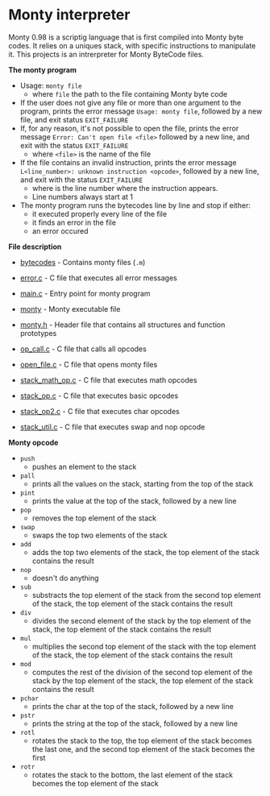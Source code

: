# Monty interpreter

Monty 0.98 is a scriptig language that is first compiled into Monty byte codes. It relies on a uniques stack, with specific instructions to manipulate it. This projects is an intrerpreter for Monty ByteCode files.

**The monty program**

- Usage: `monty file`
  - where `file` the path to the file containing Monty byte code
- If the user does not give any  file or more than one argument to the program, prints the error message `Usage: monty file`, followed by a new file, and exit status `EXIT_FAILURE`
- If, for any reason, it's not possible to open the file, prints the error message `Error: Can't open file <file>` followed by a new line, and exit with the status `EXIT_FAILURE`
  - where `<file>` is the name of the file
- If the file contains an invalid instruction, prints the error message `L<line_number>: unknown instruction <opcode>`, followed by a new line, and exit with the status `EXIT_FAILURE`
  - where is the line number where the instruction appears.
  - Line numbers always start at 1
- The monty program runs the bytecodes line by line and stop if either:
  - it executed properly every line of the file
  - it finds an error in the file
  - an error occured

**File description**

- [bytecodes](https://github.com/KristiSeraj/monty/tree/main/bytecodes) - Contains monty files (`.m`) 

- [error.c](https://github.com/KristiSeraj/monty/blob/main/error.c) - C file that executes all error messages

- [main.c](https://github.com/KristiSeraj/monty/blob/main/main.c) - Entry point for monty program

- [monty](https://github.com/KristiSeraj/monty/blob/main/monty) - Monty executable file 

- [monty.h](https://github.com/KristiSeraj/monty/blob/main/monty.h) - Header file that contains all structures and function prototypes

- [op_call.c](https://github.com/KristiSeraj/monty/blob/main/op_call.c) - C file that calls all opcodes

- [open_file.c](https://github.com/KristiSeraj/monty/blob/main/open_file.c) - C file that opens monty files

- [stack_math_op.c](https://github.com/KristiSeraj/monty/blob/main/stack_math_op.c) -  C file that executes math opcodes

- [stack_op.c](https://github.com/KristiSeraj/monty/blob/main/stack_op.c) - C file that executes basic opcodes

- [stack_op2.c](https://github.com/KristiSeraj/monty/blob/main/stack_op2.c) - C file that executes char opcodes

- [stack_util.c](https://github.com/KristiSeraj/monty/blob/main/stack_util.c) - C file that executes swap and nop opcode

**Monty opcode**

- `push`
  - pushes an element to the stack
- `pall`
  - prints all the values on the stack, starting from the top of the stack
- `pint`
  - prints the value at the top of the stack, followed by a new line
- `pop`
  - removes the top element of the stack
- `swap`
  - swaps the top two elements of the stack
- `add`
  - adds the top two elements of the stack, the top element of the stack contains the result
- `nop`
  - doesn't do anything
- `sub`
  - substracts the top element of the stack from the second top element of the stack, the top element of the stack contains the result
- `div`
   - divides the second element of the stack by the top element of the stack, the top element of the stack contains the result
- `mul`
   - multiplies the second top element of the stack with the top element of the stack, the top element of the stack contains the result
- `mod`
  - computes the rest of the division of the second top element of the stack by the top element of the stack, the top element of the stack contains the result
- `pchar`
   - prints the char at the top of the stack, followed by a new line
- `pstr`
  - prints the string at the top of the stack, followed by a new line
- `rotl`
  - rotates the stack to the top, the top element of the stack becomes the last one, and the second top element of the stack becomes the first
- `rotr`
  - rotates the stack to the bottom, the last element of the stack becomes the top element of the stack

